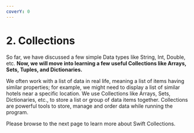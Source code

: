 ```yaml
---
coverY: 0
---
```


# 2. Collections

So far, we have discussed a few simple Data types like String, Int, Double, etc. **Now, we will move into learning a few useful Collections like Arrays, Sets, Tuples, and Dictionaries.**

We often work with a list of data in real life, meaning a list of items having similar properties; for example, we might need to display a list of similar hotels near a specific location. We use Collections like Arrays, Sets, Dictionaries, etc., to store a list or group of data items together. Collections are powerful tools to store, manage and order data while running the program.

Please browse to the next page to learn more about Swift Collections.
